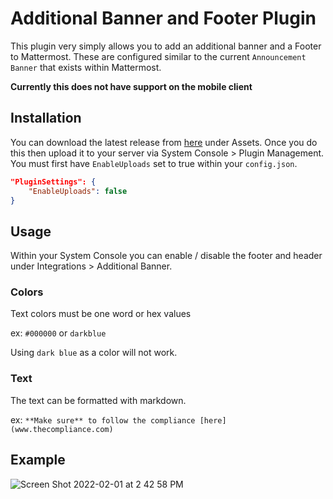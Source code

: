 # Additional Banner and Footer Plugin

This plugin very simply allows you to add an additional banner and a Footer to Mattermost. These are configured similar to the current `Announcement Banner` that exists within Mattermost.

**Currently this does not have support on the mobile client**

## Installation

You can download the latest release from [here](https://github.com/coltoneshaw/Mattermost-Plugin-Footer-and-Banner/releases) under Assets. Once you do this then upload it to your server via System Console > Plugin Management. You must first have `EnableUploads` set to true within your `config.json`.

```json
"PluginSettings": {
    "EnableUploads": false
}
```

## Usage
Within your System Console you can enable / disable the footer and header under Integrations > Additional Banner.

### Colors
Text colors must be one word or hex values

ex: `#000000` or `darkblue`

Using `dark blue` as a color will not work.

### Text
The text can be formatted with markdown.

ex: `**Make sure** to follow the compliance [here](www.thecompliance.com)`

## Example


![Screen Shot 2022-02-01 at 2 42 58 PM](https://user-images.githubusercontent.com/46071821/152039634-48ea7f64-1e78-43bc-a63e-a84009a2442a.png)

